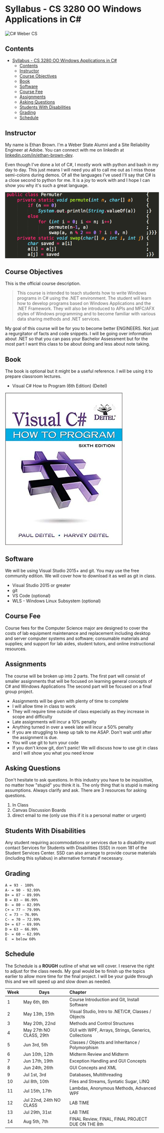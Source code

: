 # Syllabus - CS 3280 OO Windows Applications in C# #

<img align="center" alt="C# Weber CS" src="https://avatars1.githubusercontent.com/u/49282848?s=200&v=4">

## Contents ##

- [Syllabus - CS 3280 OO Windows Applications in C#](#syllabus---cs-3280-oo-windows-applications-in-c)
  - [Contents](#contents)
  - [Instructor](#instructor)
  - [Course Objectives](#course-objectives)
  - [Book](#book)
  - [Software](#software)
  - [Course Fee](#course-fee)
  - [Assignments](#assignments)
  - [Asking Questions](#asking-questions)
  - [Students With Disabilities](#students-with-disabilities)
  - [Grading](#grading)
  - [Schedule](#schedule)

## Instructor ##

My name is Ethan Brown. I'm a Weber State Alumni and a Site Reliability Engineer at Adobe. You can connect with me on linkedIn at [linkedin.com/in/ethan-brown-dev](https://www.linkedin.com/in/ethan-brown-dev/).

Even though I've done a lot of C#, I mostly work with python and bash in my day to day. This just means I will need you all to call me out as I miss those semi-colons during demos. Of all the languages I've used I'll say that C# is a close second to python for me. It is a joy to work with and I hope I can show you why it's such a great language.

![Python Dev](python-java.png "python dev in java")

## Course Objectives ##

This is the official course description.

> This course is intended to teach students how to write Windows programs in C# using the .NET environment. The student will learn how to develop programs based on Windows Applications and the .NET Framework. They will also be introduced to APIs and MFC/AFX styles of Windows programming and to become familiar with various data sharing methods and .NET services.

My goal of this course will be for you to become better ENGINEERS. Not just a regurgitator of
facts and code snippets. I will be going over information about .NET so that you can pass your
Bachelor Assessment but for the most part I want this class to be about doing and less about note
taking.

## Book ##

The book is optional but it might be a useful reference. I will be using it to prepare
classroom lectures.

* Visual C# How to Program (6th Edition) (Deitel)

![book](book.jpg)

## Software ##

We will be using Visual Studio 2015+ and git. You may use the free community edition.
We will cover how to download it as well as git in class.

* Visual Studio 2015 or greater
* git
* VS Code (optional)
* WLS - Windows Linux Subsystem (optional)

## Course Fee ##

Course fees for the Computer Science major are designed to cover the costs of lab equipment
maintenance and replacement including desktop and server computer systems and software;
consumable materials and supplies; and support for lab aides, student tutors, and online
instructional resources.

## Assignments ##

The course will be broken up into 2 parts. The first part will consist of smaller
assignments that will be focused on learning general concepts of C# and Windows Applications
The second part will be focused on a final group project.

* Assignments will be given with plenty of time to complete
* I will allow time in class to work
* They will require time outside of class especially as they increase in scope and difficulty
* Late assignments will incur a 10% penalty
* Anything turned in over a week late will incur a 50% penalty
* If you are struggling to keep up talk to me ASAP. Don't wait until after the assignment is due.
* You will use git to turn your code
* If you don't know git, don't panic! We will discuss how to use git in class and I will show you what you need know

## Asking Questions ##

Don't hesitate to ask questions. In this industry you have to be inquisitive, no matter how
"stupid" you think it is. The only thing that is stupid is making assumptions. Always clarify
and ask. There are 3 resources for asking questions.

1. In Class
2. Canvas Discussion Boards
3. direct email to me (only use this if it is a personal matter or urgent)

## Students With Disabilities ##

Any student requiring accommodations or services due to a disability must contact Services for
Students with Disabilities (SSD) in room 181 of the Student Services Center. SSD can also
arrange to provide course materials (including this syllabus) in alternative formats if necessary.

## Grading ##

    A = 93 - 100%
    A- = 90 - 92.99%
    B+ = 87 – 89.99%
    B = 83 – 86.99%
    B- = 80 – 82.99%
    C+ = 77 – 79.99%
    C = 73 – 76.99%
    C- = 70 – 72.99%
    D+ = 67 – 69.99%
    D = 63 – 66.99%
    D- = 60 – 62.99%
    E  = below 60%

## Schedule ##

The Schedule is a **ROUGH** outline of what we will cover. I reserve the right to adjust for
the class needs. My goal would be to finish up the topics earlier to allow more time for
the final project. I will be your guide through this and we will speed up and slow down as
needed.

| Week | Days                    | Chapter                                              |
| ---- | ----------------------- | :--------------------------------------------------- |
| 1    | May 6th, 8th            | Course Introduction and Git, Install Software        |
| 2    | May 13th, 15th          | Visual Studio, Intro to .NET/C#, Classes / Objects        |
| 3    | May 20th, 22nd          | Methods and Control Structures                       |
| 4    | May 27th NO CLASS, 29th | GUI with WPF, Arrays, Strings, Generics, Collections |
| 5    | Jun 3rd, 5th            | Classes / Objects and Inheritance / Polymorphism     |
| 6    | Jun 10th, 12th          | Midterm Review and Midterm                           |
| 7    | Jun 17th, 19th          | Exception Handling and GUI Concepts                  |
| 8    | Jun 24th, 26th          | GUI Concepts and XML                                 |
| 9    | Jul 1st, 3rd            | Databases, Multithreading                            |
| 10   | Jul 8th, 10th           | Files and Streams, Syntatic Sugar, LINQ              |
| 11   | Jul 15th, 17th          | Lambdas, Anonymous Methods, Advanced WPF             |
| 12   | Jul 22nd, 24th NO CLASS | LAB TIME                                             |
| 13   | Jul 29th, 31st          | LAB TIME                                             |
| 14   | Aug 5th, 7th            | FINAL Review, FINAL, FINAL PROJECT DUE ON THE 8th    |
